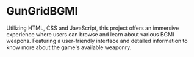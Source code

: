 # GunGridBGMI
Utilizing HTML, CSS and JavaScript, this project offers an immersive experience where users can browse and learn about various BGMI weapons. Featuring a user-friendly interface and detailed information to know more about the game's available weaponry.
